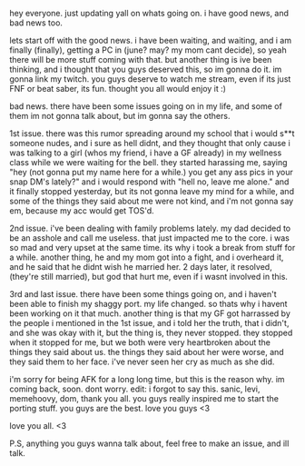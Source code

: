 hey everyone. just updating yall on whats going on. i have good news, and bad news too.

lets start off with the good news. i have been waiting, and waiting, and i am finally (finally), getting a PC in (june? may? my mom cant decide), so yeah there will be more stuff coming with that. but another thing is ive been thinking, and i thought that you guys deserved this, so im gonna do it. im gonna link my twitch. you guys deserve to watch me stream, even if its just FNF or beat saber, its fun. thought you all would enjoy it :)



bad news. there have been some issues going on in my life, and some of them im not gonna talk about, but im gonna say the others.

1st issue. there was this rumor spreading around my school that i would s**t someone nudes, and i sure as hell didnt, and they thought that only cause i was talking to a girl (whos my friend, i have a GF already) in my wellness class while we were waiting for the bell. they started harassing me, saying "hey (not gonna put my name here for a while.) you get any ass pics in your snap DM's lately?" and i would respond with "hell no, leave me alone." and it finally stopped yesterday, but its not gonna leave my mind for a while, and some of the things they said about me were not kind, and i'm not gonna say em, because my acc would get TOS'd.

2nd issue. i've been dealing with family problems lately. my dad decided to be an asshole and call me useless. that just impacted me to the core. i was so mad and very upset at the same time. its why i took a break from stuff for a while. another thing, he and my mom got into a fight, and i overheard it, and he said that he didnt wish he married her. 2 days later, it resolved, (they're still married), but god that hurt me, even if i wasnt involved in this.

3rd and last issue. there have been some things going on, and i haven't been able to finish my shaggy port. my life changed. so thats why i havent been working on it that much. another thing is that my GF got harrassed by the people i mentioned in the 1st issue, and i told her the truth, that i didn't, and she was okay with it, but the thing is, they never stopped. they stopped when it stopped for me, but we both were very heartbroken about the things they said about us. the things they said about her were worse, and they said them to her face. i've never seen her cry as much as she did.



i'm sorry for being AFK for a long long time, but this is the reason why. im coming back, soon. dont worry. 
edit: i forgot to say this. sanic, levi, memehoovy, dom, thank you all. you guys really inspired me to start the porting stuff. you guys are the best. love you guys <3


love you all. <3


P.S, anything you guys wanna talk about, feel free to make an issue, and ill talk. 
